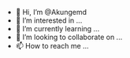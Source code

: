 - 👋 Hi, I’m @Akungemd
- 👀 I’m interested in ...
- 🌱 I’m currently learning ...
- 💞️ I’m looking to collaborate on ...
- 📫 How to reach me ...

<!---
Akungemd/Akungemd is a ✨ special ✨ repository because its `README.md` (this file) appears on your GitHub profile.
You can click the Preview link to take a look at your changes.
--->
